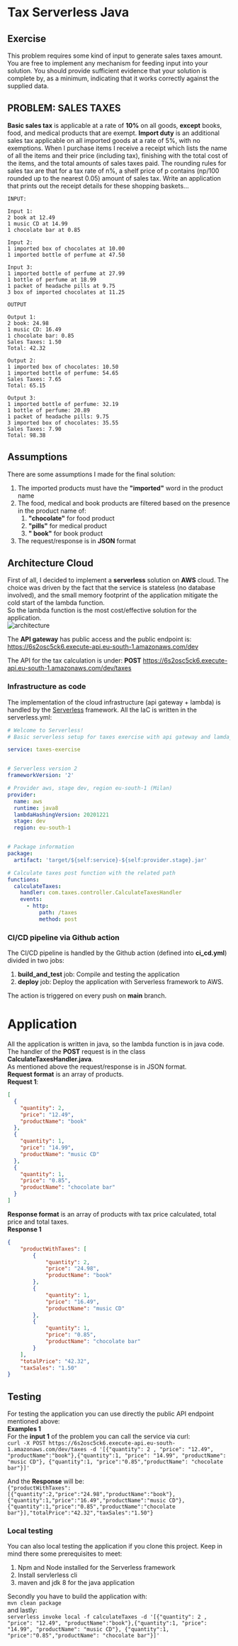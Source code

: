 # Tax Serverless Java
## Exercise 
This problem requires some kind of input to generate sales taxes amount. You are free to implement any mechanism for feeding input into your solution. You should provide sufficient evidence that your solution is complete by, as a minimum, indicating that it works correctly against the supplied data.  
## PROBLEM: SALES TAXES
**Basic sales tax** is applicable at a rate of **10%** on all goods, **except** books, food, and medical products that are exempt. **Import duty** is an additional sales tax applicable on all imported goods at a rate of 5%, with no exemptions.
When I purchase items I receive a receipt which lists the name of all the items and their price (including tax), finishing with the total cost of the items, and the total amounts of sales taxes paid. The rounding rules for sales tax are that for a tax rate of n%, a shelf price of p contains (np/100 rounded up to the nearest 0.05) amount of sales tax.
Write an application that prints out the receipt details for these shopping baskets...

```
INPUT:

Input 1:
2 book at 12.49
1 music CD at 14.99
1 chocolate bar at 0.85

Input 2:
1 imported box of chocolates at 10.00
1 imported bottle of perfume at 47.50

Input 3:
1 imported bottle of perfume at 27.99
1 bottle of perfume at 18.99
1 packet of headache pills at 9.75
3 box of imported chocolates at 11.25

OUTPUT

Output 1:
2 book: 24.98
1 music CD: 16.49
1 chocolate bar: 0.85
Sales Taxes: 1.50
Total: 42.32

Output 2:
1 imported box of chocolates: 10.50
1 imported bottle of perfume: 54.65
Sales Taxes: 7.65
Total: 65.15

Output 3:
1 imported bottle of perfume: 32.19
1 bottle of perfume: 20.89
1 packet of headache pills: 9.75
3 imported box of chocolates: 35.55
Sales Taxes: 7.90
Total: 98.38
```

## Assumptions
There are some assumptions I made for the final solution:
1. The imported products must have the **"imported"** word in the product name
2. The food, medical and book products are filtered based on the presence in the product name of:
   1. **"chocolate"** for food product
   2. **"pills"** for medical product
   3. **" book"** for book product
3. The request/response is in **JSON** format

## Architecture Cloud
First of all, I decided to implement a **serverless** solution on **AWS** cloud. The choice was driven by the fact that the service is stateless (no database involved), and the small memory footprint of the application mitigate the cold start of the lambda function.  
So the lambda function is the most cost/effective solution for the application.  
![architecture](architecture.png)

The **API gateway** has public access and the public endpoint is:
https://6s2osc5ck6.execute-api.eu-south-1.amazonaws.com/dev

The API for the tax calculation is under:
**POST** https://6s2osc5ck6.execute-api.eu-south-1.amazonaws.com/dev/taxes

### Infrastructure as code
The implementation of the cloud infrastructure (api gateway + lambda) is handled by the [Serverless](https://www.serverless.com/) framework.
All the IaC is written in the serverless.yml:
```yaml
# Welcome to Serverless!
# Basic serverless setup for taxes exercise with api gateway and lamda_proxy integration

service: taxes-exercise


# Serverless version 2
frameworkVersion: '2'

# Provider aws, stage dev, region eu-south-1 (Milan)
provider:
  name: aws
  runtime: java8
  lambdaHashingVersion: 20201221
  stage: dev
  region: eu-south-1


# Package information
package:
  artifact: 'target/${self:service}-${self:provider.stage}.jar'

# Calculate taxes post function with the related path
functions:
  calculateTaxes:
    handler: com.taxes.controller.CalculateTaxesHandler
    events:
      - http:
          path: /taxes
          method: post
```
### CI/CD pipeline via Github action
The CI/CD pipeline is handled by the Github action (defined into **ci_cd.yml**) divided in two jobs:
1. **build_and_test** job: Compile and testing the application
2. **deploy** job: Deploy the application with Serverless framework to AWS.

The action is triggered on every push on **main** branch.

# Application
All the application is written in java, so the lambda function is in java code. The handler of the **POST** request is in the class **CalculateTaxesHandler.java**.  
As mentioned above the request/response is in JSON format.  
**Request format** is an array of products.  
**Request 1**:
```json
[
  {
    "quantity": 2,
    "price": "12.49",
    "productName": "book"
  },
  {
    "quantity": 1,
    "price": "14.99",
    "productName": "music CD"
  },
  {
    "quantity": 1,
    "price": "0.85",
    "productName": "chocolate bar"
  }
]
```
**Response format** is an array of products with tax price calculated, total price and total taxes.  
**Response 1**
```json
{
    "productWithTaxes": [
        {
            "quantity": 2,
            "price": "24.98",
            "productName": "book"
        },
        {
            "quantity": 1,
            "price": "16.49",
            "productName": "music CD"
        },
        {
            "quantity": 1,
            "price": "0.85",
            "productName": "chocolate bar"
        }
    ],
    "totalPrice": "42.32",
    "taxSales": "1.50"
}
```
## Testing
For testing the application you can use directly the public API endpoint mentioned above:  
**Examples 1**  
For the **input 1** of the problem you can call the service via curl:  
``` curl -X POST https://6s2osc5ck6.execute-api.eu-south-1.amazonaws.com/dev/taxes -d '[{"quantity": 2 , "price": "12.49", "productName":"book"},{"quantity":1, "price": "14.99", "productName": "music CD"}, {"quantity":1, "price":"0.85","productName": "chocolate bar"}]' ```

And the **Response** will be:  
``` {"productWithTaxes":[{"quantity":2,"price":"24.98","productName":"book"},{"quantity":1,"price":"16.49","productName":"music CD"},{"quantity":1,"price":"0.85","productName":"chocolate bar"}],"totalPrice":"42.32","taxSales":"1.50"} ```

### Local testing
You can also local testing the application if you clone this project. Keep in mind there some prerequisites to meet: 
1. Npm and Node installed for the Serverless framework
2. Install servlerless cli
3. maven and jdk 8 for the java application

Secondly you have to build the application with:  
``` mvn clean package ```  
and lastly:  
``` serverless invoke local -f calculateTaxes -d '[{"quantity": 2 , "price": "12.49", "productName":"book"},{"quantity":1, "price": "14.99", "productName": "music CD"}, {"quantity":1, "price":"0.85","productName": "chocolate bar"}]' ```
